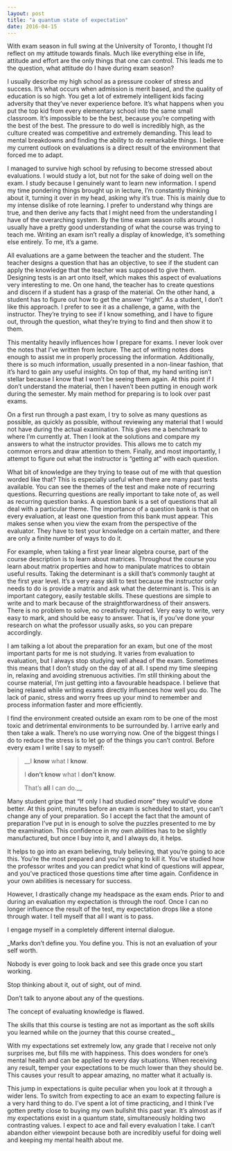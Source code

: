 ```yaml
---
layout: post
title: "a quantum state of expectation"
date: 2016-04-15
---
```


With exam season in full swing at the University of Toronto, I thought I’d reflect on my attitude towards finals. Much like everything else in life, attitude and effort are the only things that one can control. This leads me to the question, what attitude do I have during exam season?

I usually describe my high school as a pressure cooker of stress and success. It’s what occurs when admission is merit based, and the quality of education is so high. You get a lot of extremely intelligent kids facing adversity that they’ve never experience before. It’s what happens when you put the top kid from every elementary school into the same small classroom. It’s impossible to be the best, because you’re competing with the best of the best. The pressure to do well is incredibly high, as the culture created was competitive and extremely demanding. This lead to mental breakdowns and finding the ability to do remarkable things. I believe my current outlook on evaluations is a direct result of the environment that forced me to adapt.

I managed to survive high school by refusing to become stressed about evaluations. I would study a lot, but not for the sake of doing well on the exam. I study because I genuinely want to learn new information. I spend my time pondering things brought up in lecture, I’m constantly thinking about it, turning it over in my head, asking why it’s true. This is mainly due to my intense dislike of rote learning. I prefer to understand why things are true, and then derive any facts that I might need from the understanding I have of the overarching system. By the time exam season rolls around, I usually have a pretty good understanding of what the course was trying to teach me. Writing an exam isn’t really a display of knowledge, it’s something else entirely. To me, it’s a game.

All evaluations are a game between the teacher and the student. The teacher designs a question that has an objective, to see if the student can apply the knowledge that the teacher was supposed to give them. Designing tests is an art onto itself, which makes this aspect of evaluations very interesting to me. On one hand, the teacher has to create questions and discern if a student has a grasp of the material. On the other hand, a student has to figure out how to get the answer “right”. As a student, I don’t like this approach. I prefer to see it as a challenge, a game, with the instructor. They’re trying to see if I know something, and I have to figure out, through the question, what they’re trying to find and then show it to them.

This mentality heavily influences how I prepare for exams. I never look over the notes that I’ve written from lecture. The act of writing notes does enough to assist me in properly processing the information. Additionally, there is so much information, usually presented in a non-linear fashion, that it’s hard to gain any useful insights. On top of that, my hand writing isn’t stellar because I know that I won’t be seeing them again. At this point if I don’t understand the material, then I haven’t been putting in enough work during the semester. My main method for preparing is to look over past exams.

On a first run through a past exam, I try to solve as many questions as possible, as quickly as possible, without reviewing any material that I would not have during the actual examination. This gives me a benchmark to where I’m currently at. Then I look at the solutions and compare my answers to what the instructor provides. This allows me to catch my common errors and draw attention to them. Finally, and most importantly, I attempt to figure out what the instructor is “getting at” with each question.

What bit of knowledge are they trying to tease out of me with that question worded like that? This is especially useful when there are many past tests available. You can see the themes of the test and make note of recurring questions. Recurring questions are really important to take note of, as well as recurring question banks. A question bank is a set of questions that all deal with a particular theme. The importance of a question bank is that on every evaluation, at least one question from this bank must appear. This makes sense when you view the exam from the perspective of the evaluator. They have to test your knowledge on a certain matter, and there are only a finite number of ways to do it.

For example, when taking a first year linear algebra course, part of the course description is to learn about matrices. Throughout the course you learn about matrix properties and how to manipulate matrices to obtain useful results. Taking the determinant is a skill that’s commonly taught at the first year level. It’s a very easy skill to test because the instructor only needs to do is provide a matrix and ask what the determinant is. This is an important category, easily testable skills. These questions are simple to write and to mark because of the straightforwardness of their answers. There is no problem to solve, no creativity required. Very easy to write, very easy to mark, and should be easy to answer. That is, if you’ve done your research on what the professor usually asks, so you can prepare accordingly.

I am talking a lot about the preparation for an exam, but one of the most important parts for me is not studying. It varies from evaluation to evaluation, but I always stop studying well ahead of the exam. Sometimes this means that I don’t study on the day of at all. I spend my time sleeping in, relaxing and avoiding strenuous activities. I’m still thinking about the course material, I’m just getting into a favourable headspace. I believe that being relaxed while writing exams directly influences how well you do. The lack of panic, stress and worry frees up your mind to remember and process information faster and more efficiently.

I find the environment created outside an exam rom to be one of the most toxic and detrimental environments to be surrounded by. I arrive early and then take a walk. There’s no use worrying now. One of the biggest things I do to reduce the stress is to let go of the things you can’t control. Before every exam I write I say to myself:

> __I **know** what I **know**.
> 
> I **don’t know** what I **don’t know**.
> 
> That’s **all** I can do.__

Many student gripe that “If only I had studied more” they would’ve done better. At this point, minutes before an exam is scheduled to start, you can’t change any of your preparation. So I accept the fact that the amount of preparation I’ve put in is enough to solve the puzzles presented to me by the examination. This confidence in my own abilities has to be slightly manufactured, but once I buy into it, and I always do, it helps.

It helps to go into an exam believing, truly believing, that you’re going to ace this. You’re the most prepared and you’re going to kill it. You’ve studied how the professor writes and you can predict what kind of questions will appear, and you’ve practiced those questions time after time again. Confidence in your own abilities is necessary for success.

However, I drastically change my headspace as the exam ends. Prior to and during an evaluation my expectation is through the roof. Once I can no longer influence the result of the test, my expectation drops like a stone through water. I tell myself that all I want is to pass.

I engage myself in a completely different internal dialogue.

_Marks don’t define you. You define you. This is not an evaluation of your self worth.

Nobody  is ever going to look back and see this grade once you start working.

Stop thinking about it, out of sight, out of mind.

Don’t talk to anyone about any of the questions.

The concept of evaluating knowledge is flawed.

The skills that this course is testing are not as important as the soft skills you learned while on the journey that this course created._

With my expectations set extremely low, any grade that I receive not only surprises me, but fills me with happiness. This does wonders for one’s mental health and can be applied to every day situations. When receiving any result, temper your expectations to be much lower than they should be. This causes your result to appear amazing, no matter what it actually is.

This jump in expectations is quite peculiar when you look at it through a wider lens. To switch from expecting to ace an exam to expecting failure is a very hard thing to do. I’ve spent a lot of time practicing, and I think I’ve gotten pretty close to buying my own bullshit this past year. It’s almost as if my expectations exist in a quantum state, simultaneously holding two contrasting values. I expect to ace and fail every evaluation I take. I can’t abandon either viewpoint because both are incredibly useful for doing well and keeping my mental health about me.